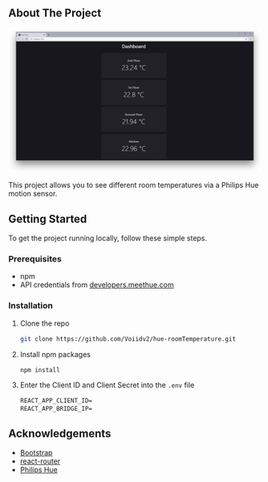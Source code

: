 <!-- ABOUT THE PROJECT -->

## About The Project

[![Product Name Screen Shot][product-screenshot]](https://github.com/Voiidv2/hue-roomTemperature)

This project allows you to see different room temperatures via a Philips Hue motion sensor.

## Getting Started

To get the project running locally, follow these simple steps.

### Prerequisites

- npm
- API credentials from [developers.meethue.com](https://developers.meethue.com/)

### Installation

1. Clone the repo
   ```sh
   git clone https://github.com/Voiidv2/hue-roomTemperature.git
   ```
2. Install npm packages
   ```sh
   npm install
   ```
3. Enter the Client ID and Client Secret into the `.env` file
   ```JS
   REACT_APP_CLIENT_ID=
   REACT_APP_BRIDGE_IP=
   ```

<!-- ACKNOWLEDGEMENTS -->

## Acknowledgements

- [Bootstrap](https://getbootstrap.com/)
- [react-router](https://reactrouter.com/)
- [Philips Hue](https://www.philips-hue.com/)

<!-- MARKDOWN LINKS & IMAGES -->
<!-- https://www.markdownguide.org/basic-syntax/#reference-style-links -->

[product-screenshot]: images/screenshot.png
